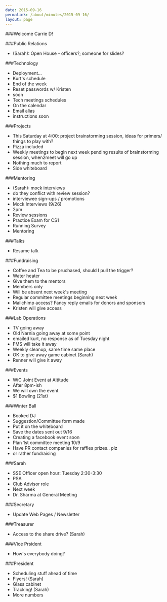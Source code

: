 ```yaml
---
date: 2015-09-16
permalink: /about/minutes/2015-09-16/
layout: page
---
```


###Welcome Carrie D!

###Public Relations
* (Sarah): Open House - officers?; someone for slides?

###Technology
* Deployment...
 * Kurt's schedule
 * End of the week
* Reset passwords w/ Kristen
 * soon
* Tech meetings schedules
 * On the calendar
* Email alias
 * instructions soon

###Projects
* This Saturday at 4:00: project brainstorming session, ideas for primers/
things to play with?
 * Pizza included
* Weekly meetings to begin next week pending results of brainstorming session,
when2meet will go up
* Nothing much to report
* Side whiteboard

###Mentoring
* (Sarah): mock interviews
 * do they conflict with review session?
 * interviewee sign-ups / promotions
* Mock Interviews (9/26)
 * 2pm
* Review sessions
* Practice Exam for CS1
* Running Survey
* Mentoring

###Talks
* Resume talk

###Fundraising
* Coffee and Tea to be pruchased, should I pull the trigger?
 * Water heater
 * Give them to the mentors
 * Members only
* Will be absent next week's meeting
* Regular committee meetings beginning next week
* Mailchimp access? Fancy reply emails for donors and sponsors
 * Kristen will give access

###Lab Operations
* TV going away
* Old Narnia going away at some point
 * emailed kurt, no response as of Tuesday night
 * FMS will take it away
* Weekly cleanup, same time same place
* OK to give away game cabinet (Sarah)
 * Renner will give it away

###Events
* WiC Joint Event at Altitude
 * After 8pm-ish
 * We will own the event
* $1 Bowling (21st)

###Winter Ball
* Booked DJ
* Suggestion/Committee form made
 * Put it on the whiteboard
* Save the dates sent out 9/16
* Creating a facebook event soon
* Plan 1st committee meeting 10/9
* Have PR contact companies for raffles prizes.. plz
 * or rather fundraising

###Sarah
* SSE Officer open hour: Tuesday 2:30-3:30
* PSA
* Club Advisor role
 * Next week
* Dr. Sharma at General Meeting

###Secretary
* Update Web Pages / Newsletter

###Treasurer
* Access to the share drive? (Sarah)

###Vice Prsident
* How's everybody doing?

###President
* Scheduling stuff ahead of time
* Flyers! (Sarah)
 * Glass cabinet
* Tracking! (Sarah)
 * More numbers
